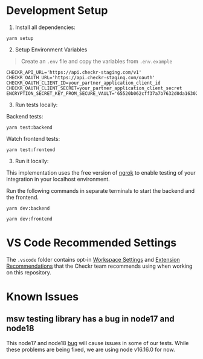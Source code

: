 # Development Setup

1. Install all dependencies:

```shell
yarn setup
```

2. Setup Environment Variables

> Create an `.env` file and copy the variables from `.env.example`

```
CHECKR_API_URL='https://api.checkr-staging.com/v1'
CHECKR_OAUTH_URL='https://api.checkr-staging.com/oauth'
CHECKR_OAUTH_CLIENT_ID=your_partner_application_client_id
CHECKR_OAUTH_CLIENT_SECRET=your_partner_application_client_secret
ENCRYPTION_SECRET_KEY_FROM_SECURE_VAULT='65520b062cff37a7b7632d0da163025dc39b17497bb16de6c42c3820da88c825'
```

3. Run tests locally:

Backend tests:

```shell
yarn test:backend
```

Watch frontend tests:

```shell
yarn test:frontend
```

3. Run it locally:

This implementation uses the free version of [ngrok](https://ngrok.com/) to
enable testing of your integration in your localhost environment.

Run the following commands in separate terminals to start the backend and the frontend.

```shell
yarn dev:backend
```

```shell
yarn dev:frontend
```

# VS Code Recommended Settings

The `.vscode` folder contains opt-in
[Workspace Settings](https://code.visualstudio.com/docs/getstarted/settings) and
[Extension Recommendations](https://code.visualstudio.com/docs/editor/extension-gallery#_workspace-recommended-extensions)
that the Checkr team recommends using when working on this repository.

# Known Issues

## msw testing library has a bug in node17 and node18

This node17 and node18 [bug](https://github.com/mswjs/msw/issues/1349) will
cause issues in some of our tests. While these problems are being fixed, we are
using node v16.16.0 for now.
